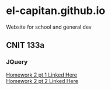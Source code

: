 # el-capitan.github.io
Website for school and general dev

<h2>CNIT 133a</h2>
<h3>JQuery</h3>
<a href="hwk2.html">Homework 2 pt 1 Linked Here</a> <br />
<a href="homework2.html">Homework 2 pt 2 Linked Here</a>
